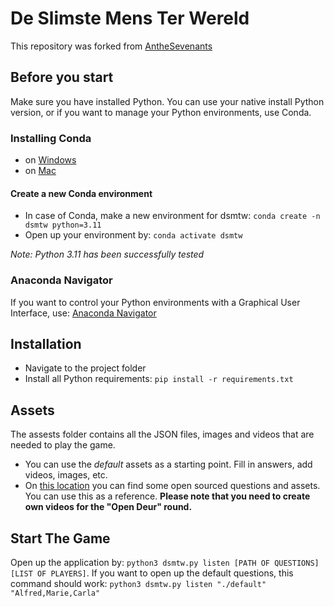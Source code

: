 # De Slimste Mens Ter Wereld

This repository was forked from [AntheSevenants](https://github.com/AntheSevenants/dsmtw)

## Before you start

Make sure you have installed Python. You can use your native install Python version, or if you want to manage your Python environments, use Conda.

### Installing Conda

- on [Windows](https://conda.io/projects/conda/en/latest/user-guide/install/windows.html)
- on [Mac](https://conda.io/projects/conda/en/latest/user-guide/install/macos.html)

#### Create a new Conda environment

- In case of Conda, make a new environment for dsmtw: `conda create -n dsmtw python=3.11`
- Open up your environment by: `conda activate dsmtw`

_Note: Python 3.11 has been successfully tested_

### Anaconda Navigator

If you want to control your Python environments with a Graphical User Interface, use: [Anaconda Navigator](https://docs.anaconda.com/free/navigator/index.html)

## Installation

- Navigate to the project folder
- Install all Python requirements: `pip install -r requirements.txt`

## Assets

The assests folder contains all the JSON files, images and videos that are needed to play the game.

- You can use the _default_ assets as a starting point. Fill in answers, add videos, images, etc.
- On [this location](https://drive.google.com/drive/folders/12WWNlmYh9vjv9atfELKr7bAB-YRkfpPX?usp=drive_link) you can find some open sourced questions and assets. You can use this as a reference. **Please note that you need to create own videos for the "Open Deur" round.**

## Start The Game

Open up the application by: `python3 dsmtw.py listen [PATH OF QUESTIONS] [LIST OF PLAYERS]`. If you want to open up the default questions, this command should work: `python3 dsmtw.py listen "./default" "Alfred,Marie,Carla"`

